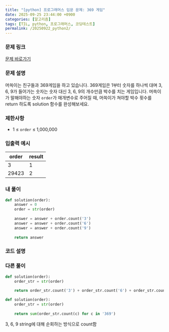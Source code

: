 ```yaml
---
title: "[python] 프로그래머스 입문 문제: 369 게임"
date: 2025-09-25 23:44:00 +0900   
categories: [알고리즘]                 
tags: [TIL, python, 프로그래머스, 코딩테스트]
permalink: /20250922_python2/      
---
```


### 문제 링크

[문제 바로가기](https://school.programmers.co.kr/learn/courses/30/lessons/120891)

### 문제 설명

머쓱이는 친구들과 369게임을 하고 있습니다. 369게임은 1부터 숫자를 하나씩 대며 3, 6, 9가 들어가는 숫자는 숫자 대신 3, 6, 9의 개수만큼 박수를 치는 게임입니다. 머쓱이가 말해야하는 숫자 `order`가 매개변수로 주어질 때, 머쓱이가 쳐야할 박수 횟수를 return 하도록 solution 함수를 완성해보세요.



### 제한사항

- 1 ≤ `order` ≤ 1,000,000



### 입출력 예시

| order | result |
| --- | --- | 
| 3 | 1 | 
| 29423 | 2 | 


### 내 풀이

```python
def solution(order):
    answer = 0
    order = str(order)
    
    answer = answer + order.count('3')
    answer = answer + order.count('6')
    answer = answer + order.count('9')
    
    return answer
```


### 코드 설명




### 다른 풀이

```python
def solution(order):
    order_str = str(order)
    
    return order_str.count('3') + order_str.count('6') + order_str.count('9')
```

```python
def solution(order):
    order_str = str(order)
    
    return sum(order_str.count(c) for c in '369')
```

3, 6, 9 string에 대해 순회하는 방식으로 count함
